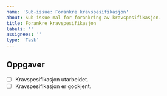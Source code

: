 ```yaml
---
name: 'Sub-issue: Forankre kravspesifikasjon'
about: Sub-issue mal for forankring av kravspesifikasjon.
title: Forankre kravspesifikasjon
labels: ''
assignees: ''
type: 'Task'
---
```


## Oppgaver

<!-- Med kravspesifikasjon menes her en god nok beskrivelse av skjemaet før utvikling kan starte. Dette kan f.eks. være skisser, beskrivelser og/eller kravspesifikasjon i henhold til standard malark. -->

- [ ] Kravspesifikasjon utarbeidet.
- [ ] Kravspesifikasjon er godkjent.
